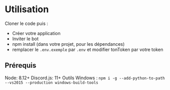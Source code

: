 # Utilisation

Cloner le code puis :

- Créer votre application
- Inviter le bot
- npm install (dans votre projet, pour les dépendances)
- remplacer le `.env.exemple` par `.env` et modifier tonToken par votre token

## Prérequis

Node: 8.12+
Discord.js: 11+
Outils Windows : `npm i -g --add-python-to-path --vs2015 --production windows-build-tools`
